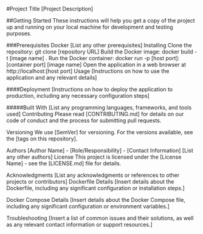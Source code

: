 #Project Title
[Project Description]

##Getting Started
These instructions will help you get a copy of the project up and running on your local machine for development and testing purposes.

###Prerequisites
Docker
[List any other prerequisites]
Installing
Clone the repository: git clone [repository URL]
Build the Docker image: docker build -t [image name] .
Run the Docker container: docker run -p [host port]:[container port] [image name]
Open the application in a web browser at http://localhost:[host port]
Usage
[Instructions on how to use the application and any relevant details]

####Deployment
[Instructions on how to deploy the application to production, including any necessary configuration steps]

#####Built With
[List any programming languages, frameworks, and tools used]
Contributing
Please read [CONTRIBUTING.md] for details on our code of conduct and the process for submitting pull requests.

Versioning
We use [SemVer] for versioning. For the versions available, see the [tags on this repository].

Authors
[Author Name] - [Role/Responsibility] - [Contact Information]
[List any other authors]
License
This project is licensed under the [License Name] - see the [LICENSE.md] file for details.

Acknowledgments
[List any acknowledgments or references to other projects or contributors]
Dockerfile Details
[Insert details about the Dockerfile, including any significant configuration or installation steps.]

Docker Compose Details
[Insert details about the Docker Compose file, including any significant configuration or environment variables.]

Troubleshooting
[Insert a list of common issues and their solutions, as well as any relevant contact information or support resources.]
